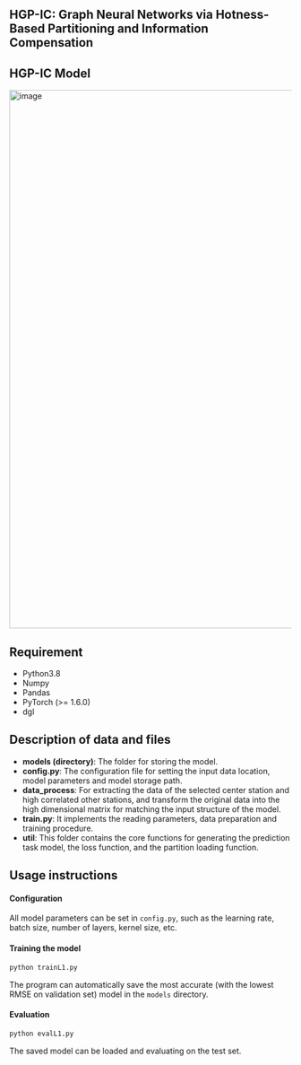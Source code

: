 ## HGP-IC: Graph Neural Networks via Hotness-Based Partitioning and Information Compensation

## HGP-IC Model

<img width="1584" height="960" alt="image" src="https://github.com/user-attachments/assets/1ee92a42-6a3c-4bff-8b1a-7c465da6e989" />

## Requirement

- Python3.8
- Numpy
- Pandas
- PyTorch (>= 1.6.0)
- dgl


## Description of data and files

- **models (directory)**: The folder for storing the model.
- **config.py**: The configuration file for setting the input data location, model parameters and model storage path.
- **data_process**: For extracting the data of the selected center station and high correlated other stations, and transform the original data into the high dimensional matrix for matching the input structure of the model.
- **train.py**: It implements the reading parameters, data preparation and training procedure.
- **util**: This folder contains the core functions for generating the prediction task model, the loss function, and the partition loading function.

## Usage instructions

#### Configuration

All model parameters can be set in `config.py`, such as the learning rate, batch size, number of layers, kernel size, etc.

#### Training the model

```python
python trainL1.py
```

The program can automatically save the most accurate (with the lowest RMSE on validation set) model in the `models` directory.

#### Evaluation

```python
python evalL1.py
```

The saved model can be loaded and evaluating on the test set.
